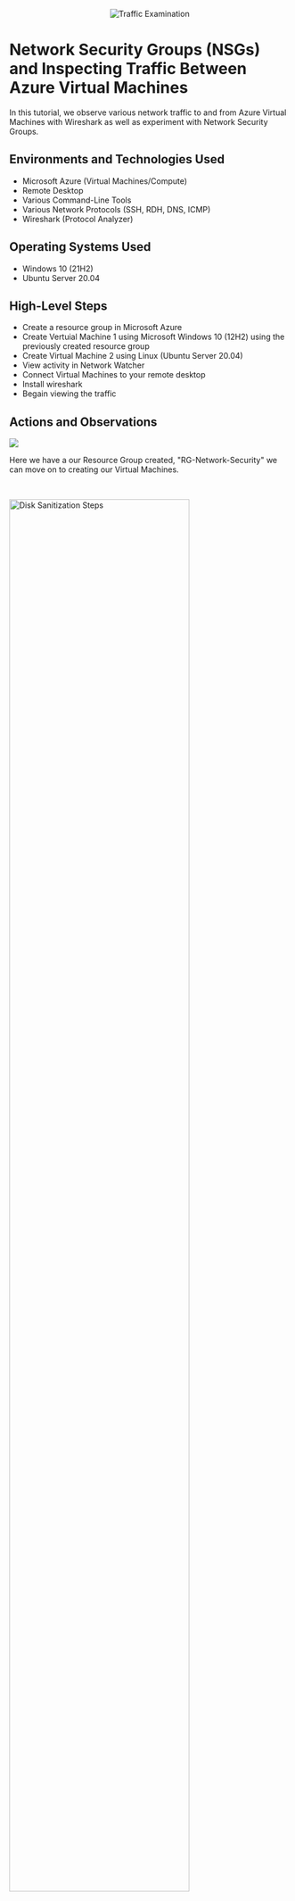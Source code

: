 <p align="center">
<img src="https://i.imgur.com/Ua7udoS.png" alt="Traffic Examination"/>
</p>

<h1>Network Security Groups (NSGs) and Inspecting Traffic Between Azure Virtual Machines</h1>
In this tutorial, we observe various network traffic to and from Azure Virtual Machines with Wireshark as well as experiment with Network Security Groups. <br />





<h2>Environments and Technologies Used</h2>

- Microsoft Azure (Virtual Machines/Compute)
- Remote Desktop
- Various Command-Line Tools
- Various Network Protocols (SSH, RDH, DNS, ICMP)
- Wireshark (Protocol Analyzer)

<h2>Operating Systems Used </h2>

- Windows 10 (21H2)
- Ubuntu Server 20.04

<h2>High-Level Steps</h2>

- Create a resource group in Microsoft Azure
- Create Vertuial Machine 1 using Microsoft Windows 10 (12H2) using the previously created resource group
- Create Virtual Machine 2 using Linux (Ubuntu Server 20.04)
- View activity in Network Watcher 
- Connect Virtual Machines to your remote desktop
- Install wireshark
- Begain viewing the traffic 

<h2>Actions and Observations</h2>

<p>
<img src="https://i.imgur.com/m58NXky.png" 
</p>
<p>
Here we have a our Resource Group created, "RG-Network-Security" we can move on to creating our Virtual Machines.
</p>
<br />

<p>
<img src="https://i.imgur.com/YU7lAOu.png" height="80%" width="80%" alt="Disk Sanitization Steps"/>
</p>
<p>
Here we can see that as we are creating Virtual Machine #1 (VM1) it created its own Virtual Network (Vnet) and Subnet.
</p>
<br />

<p>
<img src="https://i.imgur.com/K8qc3Hh.png" height="80%" width="80%" alt="Disk Sanitization Steps"/>
</p>
<p>
While creating Virtual Machine #2 (VM2) we can see here that its on the same network as (VM1).
</p>
<br />
<img src="https://i.imgur.com/i1C0PrV.png" height="80%" width=80%" alt="Disk Sanitization Steps"/>

                                                                                          
We can see here that both Virtual Mschines have been created and we can view them in the Network Watcher in Azure.
                                                                                          

<img src="https://i.imgur.com/36Lk4eJ.png" height="80%" width="80%" alt="Disk Sanitization Steps"/>
                                                                                           
We are now connecting our Virtual Machines to your remote desktop.
                                                                                           

<img src="https://i.imgur.com/sDUgW9a.png" height="80%" width="80%" alt="Disk Sanitization Steps"/>
                                                                                           
We have now installed Wireshark, and we will begain to view some traffic.                                                                                           


<img src="https://i.imgur.com/ALkSSAe.png" hight="80%" width="80%" alt="Disk Sanitization Steps"/>

After connecting VM1 and VM2 we are using "icmp" to make sure that everything is connecting well by using "ping" to message VM2 from VM1 and see the cumminication.                                                                                         
                                                                                           

<img src="https://i.imgur.com/cGEoDGj.png" hight="80%" width="80%" alt="Disk Sanitization Steps"/>
                                                                                           
Here we are running a few tests to ensure we have a connection, as you can see after checking the connetion between Virtual Machine #1 and Virtual Machine #2 I
checked to see if I could connect to "www.google.com" I was able to get a response from google, I actually tried google a few times. Furthemore I went into the VM2 to deny "icmp" traffic and as you can see there is a request time out, so I'll go back in to restore it.


<img src="https://i.imgur.com/VqTMRmn.png" hight="80%" width="80%" alt="Disk Sanitization Steps"/>
                                                                                          
So after removing the security rule to deny Icmp ping, we can see that the connection was restored.                                                                                          

<img src="https://i.imgur.com/EbcY4Lr.png" hight="80%" width=80% alt="DIsk Sanitization Steps"/>                                                                                          

 Here we can view the traffic via "SSH"
                                       
                                       
                                       
<img src="https://i.imgur.com/uosWrMj.png" hight="80%" width="80%" alt="Disk Sanitization Steps"/>
                                                                                                
Here we are just some Linux commands just to view the traffic.
                                                                                                
                                                                                                
<img src="https://i.imgur.com/arVJ3ie.png" hight="80%" width="80%" alt="Disk Sanitization Steps"/>
                                                                                                
Here we can see the trffic via "DHCP" we used the ping "ipconfig /renew" to renew an IP address.
                                                                        
                                                                        
 <img src="https://i.imgur.com/CARPpnN.png" hight="80%" width="80%" alt="Disk Sanitization Steps"/>
                                                                                                 
Without using any commands we can see the traffic of communication on "DNS"                                                                                                 
